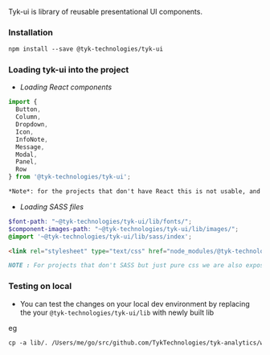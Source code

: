 Tyk-ui is library of reusable presentational UI components.

### **Installation**

```html
npm install --save @tyk-technologies/tyk-ui
```

### **Loading tyk-ui into the project**


- *Loading React components*

```jsx static
import {
  Button,
  Column,
  Dropdown,
  Icon,
  InfoNote,
  Message,
  Modal,
  Panel,
  Row
} from '@tyk-technologies/tyk-ui';
```

```md
*Note*: for the projects that don't have React this is not usable, and we can use just the styling.
```


- *Loading SASS files*

```scss
$font-path: "~@tyk-technologies/tyk-ui/lib/fonts/";
$component-images-path: "~@tyk-technologies/tyk-ui/lib/images/";
@import '~@tyk-technologies/tyk-ui/lib/sass/index';
```

```html
<link rel="stylesheet" type="text/css" href="node_modules/@tyk-technologies/tyk-ui/tyk-ui.css">
```

```md
NOTE : For projects that don't SASS but just pure css we are also exposing the compiled styles.
```
### Testing on local

- You can test the changes on your local dev environment by replacing the your `@tyk-technologies/tyk-ui/lib` with newly built lib

eg
```md
cp -a lib/. /Users/me/go/src/github.com/TykTechnologies/tyk-analytics/webclient/node_modules/@tyk-technologies/tyk-ui/lib
```